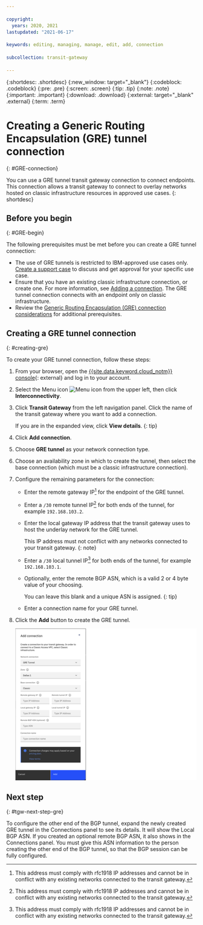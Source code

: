 ```yaml
---

copyright:
  years: 2020, 2021
lastupdated: "2021-06-17"

keywords: editing, managing, manage, edit, add, connection

subcollection: transit-gateway

---
```


{:shortdesc: .shortdesc}
{:new_window: target="_blank"}
{:codeblock: .codeblock}
{:pre: .pre}
{:screen: .screen}
{:tip: .tip}
{:note: .note}
{:important: .important}
{:download: .download}
{:external: target="_blank" .external}
{:term: .term}

# Creating a Generic Routing Encapsulation (GRE) tunnel connection
{: #GRE-connection}

You can use a GRE tunnel transit gateway connection to connect endpoints. This connection allows a transit gateway to connect to overlay networks hosted on classic infrastructure resources in approved use cases.
{: shortdesc}

## Before you begin
{: #GRE-begin}

The following prerequisites must be met before you can create a GRE tunnel connection:

* The use of GRE tunnels is restricted to IBM-approved use cases only. [Create a support case](/docs/get-support?topic=get-support-open-case) to discuss and get approval for your specific use case.
* Ensure that you have an existing classic infrastructure connection, or create one. For more information, see [Adding a connection](/docs/transit-gateway?topic=transit-gateway-adding-connections). The GRE tunnel connection connects with an endpoint only on classic infrastructure.
* Review the [Generic Routing Encapsulation (GRE) connection considerations](/docs/transit-gateway?topic=transit-gateway-helpful-tips#gre-considerations) for additional prerequisites.

## Creating a GRE tunnel connection
{: #creating-gre}

To create your GRE tunnel connection, follow these steps:

1. From your browser, open the [{{site.data.keyword.cloud_notm}} console](https://cloud.ibm.com){: external} and log in to your account.
1. Select the Menu icon ![Menu icon](../../icons/icon_hamburger.svg) from the upper left, then click **Interconnectivity**.
1. Click **Transit Gateway** from the left navigation panel. Click the name of the transit gateway where you want to add a connection.

   If you are in the expanded view, click **View details**.
   {: tip}

1. Click **Add connection**.
1. Choose **GRE tunnel** as your network connection type.
1. Choose an availability zone in which to create the tunnel, then select the base connection (which must be a classic infrastructure connection).
1. Configure the remaining parameters for the connection:
   * Enter the remote gateway IP[^ip1] for the endpoint of the GRE tunnel.
   * Enter a `/30` remote tunnel IP[^ip2] for both ends of the tunnel, for example `192.168.103.2`.
   * Enter the local gateway IP address that the transit gateway uses to host the underlay network for the GRE tunnel.

      This IP address must not conflict with any networks connected to your transit gateway.
      {: note}

   * Enter a `/30` local tunnel IP[^ip3] for both ends of the tunnel, for example `192.168.103.1`.
   * Optionally, enter the remote BGP ASN, which is a valid 2 or 4 byte value of your choosing.

      You can leave this blank and a unique ASN is assigned.
      {: tip}
      
   * Enter a connection name for your GRE tunnel.

1. Click the **Add** button to create the GRE tunnel.

   ![Create GRE tunnel connections](images/GreTunnelConnection.png "Creating GRE connection")

## Next step
{: #tgw-next-step-gre}

To configure the other end of the BGP tunnel, expand the newly created GRE tunnel in the Connections panel to see its details. It will show the Local BGP ASN. If you created an optional remote BGP ASN, it also shows in the Connections panel. You must give this ASN information to the person creating the other end of the BGP tunnel, so that the BGP session can be fully configured.

[^ip1]: This address must comply with rfc1918 IP addresses and cannot be in conflict with any existing networks connected to the transit gateway.

[^ip2]: This address must comply with rfc1918 IP addresses and cannot be in conflict with any existing networks connected to the transit gateway.

[^ip3]: This address must comply with rfc1918 IP addresses and cannot be in conflict with any existing networks connected to the transit gateway.
